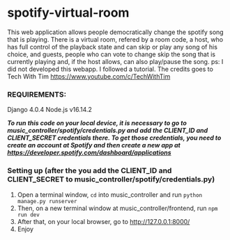# spotify-virtual-room
This web application allows people democratically change the spotify song that is playing. There is a virtual room, refered by a room code, a host, who has full control of the playback state and can skip or play any song of his choice, and guests, people who can vote to change skip the song that is currently playing and, if the host allows, can also play/pause the song.  ps: I did not developed this webapp. I followed a tutorial. The credits goes to Tech With Tim https://www.youtube.com/c/TechWithTim

### REQUIREMENTS:
  Django 4.0.4
  Node.js v16.14.2
  
***To run this code on your local device, it is necessary to go to music_controller/spotify/credentials.py and add the CLIENT_ID and CLIENT_SECRET credentials there. To get those credentials, you need to create an account at Spotify and then create a new app at https://developer.spotify.com/dashboard/applications***


### Setting up (after the you add the CLIENT_ID and CLIENT_SECRET to music_controller/spotify/credentials.py)
  1. Open a terminal window, `cd` into music_controller and run `python manage.py runserver`
  2. Then, on a new terminal window at music_controller/frontend, run `npm run dev`
  3. After that, on your local browser, go to http://127.0.0.1:8000/
  4. Enjoy
